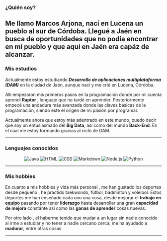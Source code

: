 ### ¿Quién soy?
Me llamo Marcos Arjona, nací en Lucena un pueblo al sur de Córdoba. Llegué a Jaén en busca de oportunidades que no podía encontrar en mi pueblo y que aquí en Jaén era capáz de alcanzar.
---
### Mis estudios
Actualmente estoy estudiando ***Desarrollo de aplicaciones multiplataforma (DAM)*** en la ciudad de Jaén, aunque nací y me crié en Lucena, Córdoba. 

Allí empezaron mis primeros pasos en la programación donde por mi cuenta aprendí **Raptor** , lenguaje que no tardé en aprender. Posteriormente empecé una andadura más avanzada 
donde las claves básicas de la programación, siendo este el origen de mi pasión por programar.

Actualmente ahora que estoy más adentrado en este mundo, puedo decir que soy un entusiasmado del **Big Data**, así como del mundo **Back-End**. En el cual me estoy formando gracias al ciclo de DAM.

---
### Lenguajes conocidos
<p align="center">
<img alt="Java" src="https://custom-icon-badges.demolab.com/badge/Java-007396.svg?logo=java&logoColor=white"></a>
<img alt="HTML" src="https://img.shields.io/badge/HTML-E34F26.svg?logo=html5&logoColor=white"></a>
<img alt="CSS" src="https://img.shields.io/badge/CSS-1572B6.svg?logo=css3&logoColor=white"></a>
<img alt="Markdown" src="https://img.shields.io/badge/Markdown-000000.svg?logo=markdown&logoColor=white"></a>
<img alt="Node.js" src="https://img.shields.io/badge/Node.js-43853D.svg?logo=node.js&logoColor=white"></a>
<img alt="Python" src="https://img.shields.io/badge/Python-14354C.svg?logo=python&logoColor=white"></a>
</p>


---
### Mis hobbies
En cuanto a mis hobbies y vida más personal , me han gustado los deportes desde pequeño ,  he practido taekwondo, fútbol, bádminton y voleibol. Estos deportes me han enseñado cada uno una cosa, desde mejorar 
el **trabajo en equipo** pasando por tener **liderazgo** hasta desarrollar una gran **capacidad de mejora** constante asi como las **ganas de aprender** cosas nuevas.

Por otro lado , el haberme tenido que mudar a un lugar sin nadie conocido al irme a estudiar y no tener a nadie cercano cerca, me ha ayudado a **madurar**, entre otras cosas.

--- 
